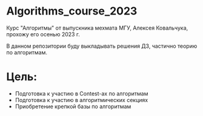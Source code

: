 # Algorithms_course_2023
Курс "Алгоритмы" от выпускника мехмата МГУ, Алексея Ковальчука, прохожу его осенью 2023 г.

В данном репозитории буду выкладывать решения ДЗ, частично теорию по алгоритмам.<br>

# Цель:
* Подготовка к участию в Contest-ах по алгоритмам
* Подготовка к участию в алгоритмических секциях
* Приобретение крепкой базы по алгоритмам
